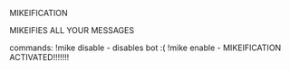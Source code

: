 MIKEIFICATION

MIKEIFIES ALL YOUR MESSAGES

commands: 
!mike disable - disables bot :(
!mike enable - MIKEIFICATION ACTIVATED!!!!!!!

